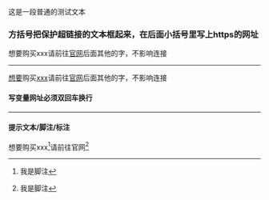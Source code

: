 这是一段普通的测试文本  

### 方括号把保护超链接的文本框起来，在后面小括号里写上https的网址
想要购买xxx请前往[官网](https://baidu.com)后面其他的字，不影响连接

***
[想要][a]购买[xxx][b]请前往[官网][c]后面其他的字，不影响连接  

[a]: https://baidu.com  
[b]: https://baidu.com  
[c]: https://baidu.com

#### 写变量网址必须双回车换行

*** 
#### 提示文本/脚注/标注

想要购买xxx[^2]请前往官网[^1]

[^1]: 我是脚注  
[^2]: 我是脚注
